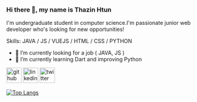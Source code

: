 ### Hi there 👋, my name is Thazin Htun

I'm undergraduate student in computer science.I'm passionate junior web developer who's looking for new opportunities! 

Skills: JAVA / JS / VUEJS / HTML / CSS / PYTHON

- 🔭 I’m currently looking for a job ( JAVA, JS )
- 🌱 I’m currently learning Dart and improving Python 


[<img src='https://cdn.jsdelivr.net/npm/simple-icons@3.0.1/icons/github.svg' alt='github' height='40'>](https://github.com/thaxinhtun)  [<img src='https://cdn.jsdelivr.net/npm/simple-icons@3.0.1/icons/linkedin.svg' alt='linkedin' height='40'>](https://www.linkedin.com/in/ThazinHtun/)  [<img src='https://cdn.jsdelivr.net/npm/simple-icons@3.0.1/icons/twitter.svg' alt='twitter' height='40'>](https://twitter.com/@ThaxinHtun)  

[![Top Langs](https://github-readme-stats.vercel.app/api/top-langs/?username=thaxinhtun)](https://github.com/anuraghazra/github-readme-stats)

